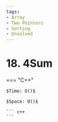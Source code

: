 ```yaml
---
tags:
- Array
- Two Pointers
- Sorting
- Unsolved
---
```



# 18. 4Sum

=== "C++"

    $Time: O()$

    $Space: O()$

    ``` c++
    ```